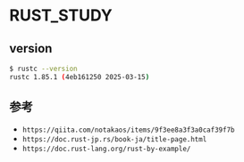 # RUST_STUDY

## version

```bash
$ rustc --version
rustc 1.85.1 (4eb161250 2025-03-15)
```

## 参考

- `https://qiita.com/notakaos/items/9f3ee8a3f3a0caf39f7b`
- `https://doc.rust-jp.rs/book-ja/title-page.html`
- `https://doc.rust-lang.org/rust-by-example/`
